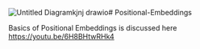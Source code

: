 ![Untitled Diagramkjnj drawio](https://github.com/user-attachments/assets/8dff14e9-50dd-4aa3-8a4f-99348c6879c8)# Positional-Embeddings

Basics of Positional Embeddings is discussed here https://youtu.be/6H8BHtwRHk4
